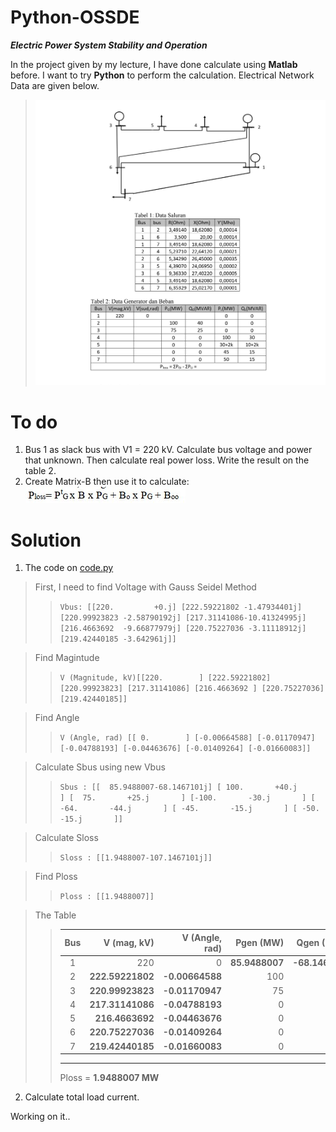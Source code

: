 # Python-OSSDE

***Electric Power System Stability and Operation***

In the project given by my lecture, I have done calculate using **Matlab** before. I want to try **Python** to perform the calculation. Electrical Network Data are given below.

>![problem](./img/problem.jpg)

# To do
1. Bus 1 as slack bus with V1 = 220 kV. Calculate bus voltage and power that unknown. Then calculate real power loss. Write the result on the table 2.
2. Create Matrix-B then use it to calculate:  ![number2](./img/number2.jpg)

# Solution

1. The code on [code.py](./code.py)

>First, I need to find Voltage with Gauss Seidel Method
>>`Vbus: [[220.         +0.j] [222.59221802 -1.47934401j] [220.99923823 -2.58790192j] [217.31141086-10.41324995j] [216.4663692  -9.66877979j] [220.75227036 -3.11118912j] [219.42440185 -3.642961j]]`

>Find Magintude
>>`V (Magnitude, kV)[[220.        ]
 [222.59221802]
 [220.99923823]
 [217.31141086]
 [216.4663692 ]
 [220.75227036]
 [219.42440185]]`

>Find Angle
>>`V (Angle, rad)
 [[ 0.        ]
 [-0.00664588]
 [-0.01170947]
 [-0.04788193]
 [-0.04463676]
 [-0.01409264]
 [-0.01660083]]`

>Calculate Sbus using new Vbus
>>`Sbus :
 [[  85.9488007-68.1467101j]
 [ 100.       +40.j       ]
 [  75.       +25.j       ]
 [-100.       -30.j       ]
 [ -64.       -44.j       ]
 [ -45.       -15.j       ]
 [ -50.       -15.j       ]]`

>Calculate Sloss
>>`Sloss : [[1.9488007-107.1467101j]]`

>Find Ploss
>>`Ploss : [[1.9488007]]`

>The Table
>>Bus | V (mag, kV) | V (Angle, rad) | Pgen (MW)  | Qgen (MVar) | PLoad (MW) | QLoad (MVar) |
>>:-:|-------------:| --------------:| ----------:| -----------:| ----------:| ------------:|
>>1 | 220           | 0              | **85.9488007** | **-68.1467101** | 0          | 0            |
>>2 | **222.59221802**  | **-0.00664588**    | 100        | 40          | 0          | 0            |
>>3 | **220.99923823**  | **-0.01170947**    | 75         | 25          | 0          | 0            |
>>4 | **217.31141086**  | **-0.04788193**    | 0          | 0           | 100        | 30           |
>>5 | **216.4663692**   | **-0.04463676**    | 0          | 0           | **64**     | **44**       |
>>6 | **220.75227036**  | **-0.01409264**    | 0          | 0           | 45         | 15           |
>>7 | **219.42440185**  | **-0.01660083**    | 0          | 0           | 50         | 15           |
>>---
>>Ploss = **1.9488007 MW**

2. Calculate total load current.

Working on it..